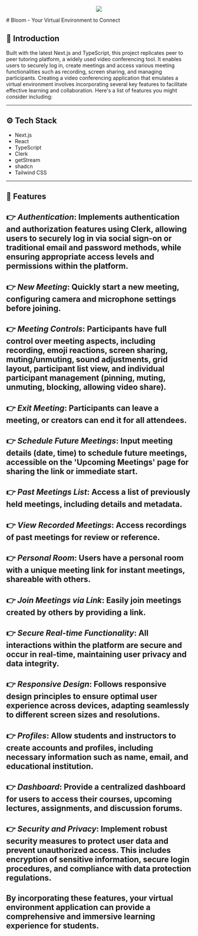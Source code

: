 <p align="center"><img src="https://ibb.co/LRFV0hC"/></p>
# Bloom - Your Virtual Environment to Connect 

## 🤖 Introduction

Built with the latest Next.js and TypeScript, this project replicates peer to peer tutoring platform, a widely used video conferencing tool. It enables users to securely log in, create meetings and access various meeting functionalities such as recording, screen sharing, and managing participants.
Creating a video conferencing application that emulates a virtual environment involves incorporating several key features to facilitate effective learning and collaboration. Here's a list of features you might consider including:

---

## ⚙ Tech Stack

- Next.js
- React
- TypeScript
- Clerk
- getStream
- shadcn
- Tailwind CSS

---

## 🔋 Features
👉 *Authentication*: Implements authentication and authorization features using Clerk, allowing users to securely log in via social sign-on or traditional email and password methods, while ensuring appropriate access levels and permissions within the platform.
---
👉 *New Meeting*: Quickly start a new meeting, configuring camera and microphone settings before joining.
---
👉 *Meeting Controls*: Participants have full control over meeting aspects, including recording, emoji reactions, screen sharing, muting/unmuting, sound adjustments, grid layout, participant list view, and individual participant management (pinning, muting, unmuting, blocking, allowing video share).
---
👉 *Exit Meeting*: Participants can leave a meeting, or creators can end it for all attendees.
---
👉 *Schedule Future Meetings*: Input meeting details (date, time) to schedule future meetings, accessible on the 'Upcoming Meetings' page for sharing the link or immediate start.
---
👉 *Past Meetings List*: Access a list of previously held meetings, including details and metadata.
---
👉 *View Recorded Meetings*: Access recordings of past meetings for review or reference.
---
👉 *Personal Room*: Users have a personal room with a unique meeting link for instant meetings, shareable with others.
---
👉 *Join Meetings via Link*: Easily join meetings created by others by providing a link.
---
👉 *Secure Real-time Functionality*: All interactions within the platform are secure and occur in real-time, maintaining user privacy and data integrity.
---
👉 *Responsive Design*: Follows responsive design principles to ensure optimal user experience across devices, adapting seamlessly to different screen sizes and resolutions.
---
👉 *Profiles*: Allow students and instructors to create accounts and profiles, including necessary information such as name, email, and educational institution.
---

👉 *Dashboard*: Provide a centralized dashboard for users to access their courses, upcoming lectures, assignments, and discussion forums.
---
👉 *Security and Privacy*: Implement robust security measures to protect user data and prevent unauthorized access. This includes encryption of sensitive information, secure login procedures, and compliance with data protection regulations.
---
By incorporating these features, your virtual environment application can provide a comprehensive and immersive learning experience for students.
---
